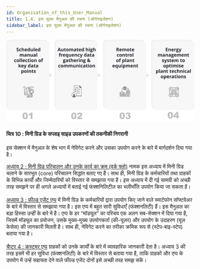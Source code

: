 ```yaml
---
id: Organisation_of_this_User_Manual
title: 1.4. इस यूज़र मैनुअल की रचना (ऑर्गनाइजेशन)
sidebar_label: इस यूज़र मैनुअल की रचना (ऑर्गनाइजेशन)
---
```



![Technical monitoring of mini-grid supply-side equipment](./assets/1.4.1_MonSupEquipment.svg)
#### चित्र 10 : मिनी ग्रिड के सप्लाइ साइड उपकरणों की तकनीकी निगरानी

इस सेक्शन में मैनुअल के शेष भाग में नेविगेट करने और उसका उपयोग करने के बारे में मार्गदर्शन दिया गया है।


<u>अध्याय 2 : मिनी ग्रिड परिचालन और उनके कार्य का क्रम (वर्क फ्लो)</u> नामक इस अध्याय में मिनी ग्रिड चलाने के सारभूत (core) परिचालन सिद्धांत बताए गए हैं। साथ ही, मिनी ग्रिड के कर्मचारियों तथा ग्राहकों के विभिन्न कार्यों और जिम्मेदारियों को विस्तार से समझाया गया है। इस अध्याय में दी गई सामग्री को अच्छी तरह समझने पर ही अगले अध्यायों में बताई गई फंक्शनिलिटीज़ का भलीभाँति उपयोग किया जा सकता है।
<br/><br/>
<u>अध्याय 3 : फील्ड एजेंट एप्प</u> में मिनी ग्रिड के कर्मचारियों द्वारा उपयोग किए जाने वाले स्मार्टफोन सॉफ्टवेअर के बारे में विस्तार से समझाया गया है। इस एप्प में बहुत सारी सुविधाएँ (फंक्शनलिटी) हैं। इस मैनुअल का बड़ा हिस्सा उन्हीं के बारे में है। एप्प के हर “मॉड्यूल” का परिचय एक अलग सब-सेक्शन में दिया गया है, जिसमें मॉड्यूल का प्रयोजन, उसके मुख्य-मुख्य उपयोगकर्ता (की-यूज़र) और उपयोग के उदाहरण (यूज़ केसेस) की जानकारी मिलती है। साथ ही, नेविगेट करने का तरीका क्रमिक रूप से (स्टेप-बाइ-स्टेप) बताया गया है।
<br/><br/>
<u>चैप्टर 4 : कस्टमर एप्प</u> ग्राहकों को उनके कार्यों के बारे में व्यावहारिक जानकारी देता है। अध्याय 3 की तरह इसमें भी हर सुविधा (फंक्शनलिटी) के बारे में विस्तार से बताया गया है, ताकि ग्राहकों और एप्प के उपयोग में उन्हें सहायता देने वाले फील्ड एजेंट दोनों इसे अच्छी तरह समझ सकें।
